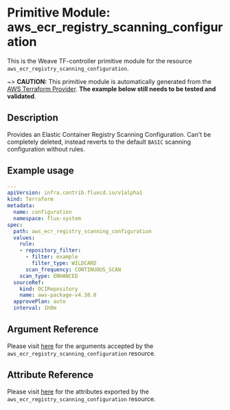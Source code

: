 
# Primitive Module: aws_ecr_registry_scanning_configuration

This is the Weave TF-controller primitive module for the resource `aws_ecr_registry_scanning_configuration`.

~> **CAUTION:** This primitive module is automatically generated from the [AWS Terraform Provider](https://registry.terraform.io/providers/hashicorp/aws/latest/docs/resources/ecr_registry_scanning_configuration). **The example below still needs to be tested and validated**.

## Description

Provides an Elastic Container Registry Scanning Configuration. Can't be completely deleted, instead reverts to the default `BASIC` scanning configuration without rules.

## Example usage

```yaml
---
apiVersion: infra.contrib.fluxcd.io/v1alpha1
kind: Terraform
metadata:
  name: configuration
  namespace: flux-system
spec:
  path: aws_ecr_registry_scanning_configuration
  values:
    rule:
    - repository_filter:
      - filter: example
        filter_type: WILDCARD
      scan_frequency: CONTINUOUS_SCAN
    scan_type: ENHANCED
  sourceRef:
    kind: OCIRepository
    name: aws-package-v4.38.0
  approvePlan: auto
  interval: 1h0m
```

## Argument Reference

Please visit [here](https://registry.terraform.io/providers/hashicorp/aws/latest/docs/resources/ecr_registry_scanning_configuration#argument-reference) for the arguments accepted by the `aws_ecr_registry_scanning_configuration` resource.

## Attribute Reference

Please visit [here](https://registry.terraform.io/providers/hashicorp/aws/latest/docs/resources/ecr_registry_scanning_configuration#attributes-reference) for the attributes exported by the `aws_ecr_registry_scanning_configuration` resource.
